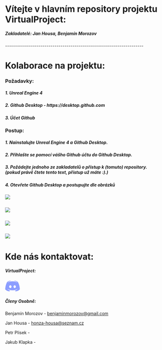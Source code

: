<h1>Vítejte v hlavním repository projektu <b>VirtualProject</b>:</h1>
<h5>Zakladatelé: <b>Jan Housa</b>, <b>Benjamín Morozov</b></h5>
----------------------------------------------------------------------
<h1>Kolaborace na projektu:</h1>
<h3>Požadavky:</h3>
<h5>1. Unreal Engine 4</h5>
<h5>2. Github Desktop - https://desktop.github.com</h5>
<h5>3. Účet Github</h5>
<h3>Postup:</h3>
<h5>1. Nainstalujte Unreal Engine 4 a Github Desktop.</h5>
<h5>2. Přihlašte se pomocí vášho Github účtu do Github Desktop.</h5>
<h5>3. Požádejte jednoho ze zakladatelů o přístup k (tomuto) repository. (pokud právě čtete tento text, přístup už máte :).)</h5>
<h5>4. Otevřete Github Desktop a postupujte dle obrázků</h5>
<h5   1.><img src=/"github1.png"></img></h5>
<h5   2.><img src=/"github2.png"></img></h5>
<h5   3.><img src=/"github3.png"></img></h5>
<h5   4.><img src=/"github4.png"></img></h5>

<h1>Kde nás kontaktovat:</h1>
<h5>VirtualProject:</h5>
<a href="https://discord.gg/K4w3wva"><img src="/discord.png"></a></img>
<h5>Členy Osobně:</h5>
<p>Benjamín Morozov - <a href="mailto://benjaminmorozov@gmail.com">benjaminmorozov@gmail.com </p></a>
<p>Jan Housa - <a href="mailto://honza-housa@seznam.cz">honza-housa@seznam.cz </p></a> 
<p>Petr Plisek - </>
<p>Jakub Klapka - </p>
